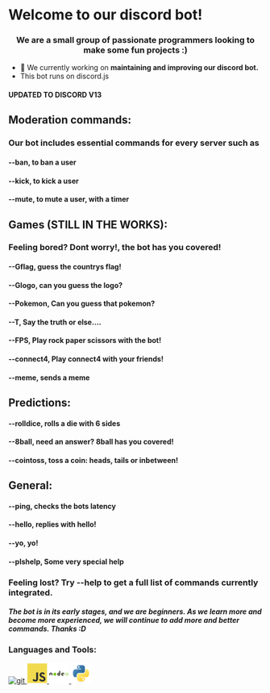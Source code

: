 # Welcome to our discord bot!

<h3 align="center">We are a small group of passionate programmers looking to make some fun projects :)</h3>

- 🔭 We currently working on **maintaining and improving our discord bot.**
- This bot runs on discord.js
#### UPDATED TO DISCORD V13
## Moderation commands:

###  Our bot includes essential commands for every server such as 
#### **--ban**, to ban a user 
#### **--kick**, to kick a user
#### **--mute**, to mute a user, with a timer


## Games (STILL IN THE WORKS):
### Feeling bored? Dont worry!, the bot has you covered!
#### **--Gflag**, guess the countrys flag!
#### **--Glogo**, can you guess the logo?
#### **--Pokemon**, Can you guess that pokemon?
#### **--T**, Say the truth or else....
#### **--FPS**, Play rock paper scissors with the bot!
#### **--connect4**, Play connect4 with your friends!
#### **--meme**, sends a meme

## Predictions:
#### **--rolldice**, rolls a die with 6 sides
#### **--8ball**, need an answer? 8ball has you covered!
#### **--cointoss**, toss a coin: heads, tails or inbetween!

## General:
#### **--ping**, checks the bots latency
#### **--hello**, replies with hello!
#### **--yo**, yo!
#### **--plshelp**, Some very special help

### Feeling lost? Try **--help** to get a **full** list of commands currently integrated.




##### The bot is in its early stages, and we are beginners. As we learn more and become more experienced, we will continue to add more and better commands. Thanks :D


<h3 align="left">Languages and Tools:</h3>
<p align="left"> <a href="https://git-scm.com/" target="_blank"> <img src="https://www.vectorlogo.zone/logos/git-scm/git-scm-icon.svg" alt="git" width="40" height="40"/> </a> <a href="https://developer.mozilla.org/en-US/docs/Web/JavaScript" target="_blank"> <img src="https://raw.githubusercontent.com/devicons/devicon/master/icons/javascript/javascript-original.svg" alt="javascript" width="40" height="40"/> </a> <a href="https://nodejs.org" target="_blank"> <img src="https://raw.githubusercontent.com/devicons/devicon/master/icons/nodejs/nodejs-original-wordmark.svg" alt="nodejs" width="40" height="40"/> </a> <a href="https://www.python.org" target="_blank"> <img src="https://raw.githubusercontent.com/devicons/devicon/master/icons/python/python-original.svg" alt="python" width="40" height="40"/> </a> </p>
